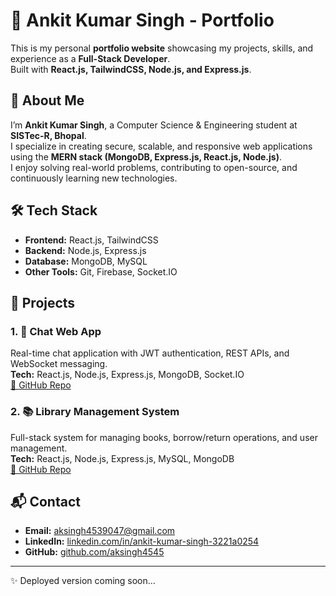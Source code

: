 
# 🚀 Ankit Kumar Singh - Portfolio

This is my personal **portfolio website** showcasing my projects, skills, and experience as a **Full-Stack Developer**.  
Built with **React.js, TailwindCSS, Node.js, and Express.js**.

## 📌 About Me
I’m **Ankit Kumar Singh**, a Computer Science & Engineering student at **SISTec-R, Bhopal**.  
I specialize in creating secure, scalable, and responsive web applications using the **MERN stack (MongoDB, Express.js, React.js, Node.js)**.  
I enjoy solving real-world problems, contributing to open-source, and continuously learning new technologies.

## 🛠️ Tech Stack
- **Frontend:** React.js, TailwindCSS  
- **Backend:** Node.js, Express.js  
- **Database:** MongoDB, MySQL  
- **Other Tools:** Git, Firebase, Socket.IO  

## 📂 Projects
### 1. 💬 Chat Web App
Real-time chat application with JWT authentication, REST APIs, and WebSocket messaging.  
**Tech:** React.js, Node.js, Express.js, MongoDB, Socket.IO  
[🔗 GitHub Repo](https://github.com/aksingh4545)

### 2. 📚 Library Management System
Full-stack system for managing books, borrow/return operations, and user management.  
**Tech:** React.js, Node.js, Express.js, MySQL, MongoDB  
[🔗 GitHub Repo](https://github.com/aksingh4545)

## 📬 Contact
- **Email:** [aksingh4539047@gmail.com](mailto:aksingh4539047@gmail.com)  
- **LinkedIn:** [linkedin.com/in/ankit-kumar-singh-3221a0254](https://www.linkedin.com/in/ankit-kumar-singh-3221a0254)  
- **GitHub:** [github.com/aksingh4545](https://github.com/aksingh4545)  

---

✨ Deployed version coming soon…
